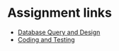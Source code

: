 # Assignment links
- [Database Query and Design ](https://github.com/dhananjaysinghsengar/Blueoak/tree/master/database-asignment)
- [Coding and Testing ](https://github.com/dhananjaysinghsengar/Blueoak/tree/master/assignment)

